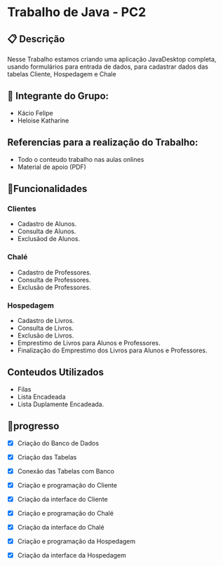 # Trabalho de Java - PC2

## 📋 Descrição
Nesse Trabalho estamos criando uma aplicação JavaDesktop completa, usando formulários para entrada de dados, para cadastrar dados das tabelas Cliente, Hospedagem e Chale 

## 👥 Integrante do Grupo:
- Kácio Felipe
- Heloise Katharine

## Referencias para a realização do Trabalho:
- Todo o conteudo trabalho nas aulas onlines
-  Material de apoio (PDF)

##  🔧Funcionalidades

### Clientes
- Cadastro de Alunos.
- Consulta de Alunos.
- Exclusãod de Alunos.

### Chalé
- Cadastro de Professores.
- Consulta de Professores.
- Exclusão de Professores.

### Hospedagem
- Cadastro de Livros.
- Consulta de Livros.
- Exclusão de Livros.
- Emprestimo de Livros para Alunos e Professores.
- Finalização do Emprestimo dos Livros para Alunos e Professores.

## Conteudos Utilizados
- Filas
- Lista Encadeada
- Lista Duplamente Encadeada.

## 📌progresso

-   [x] Criação do Banco de Dados
-   [x] Criação das Tabelas
-   [x] Conexão das Tabelas com Banco
-   [x] Criação e programação do Cliente
-   [x] Criação da interface do Cliente
-   [x] Criação e programação do Chalé
-   [x] Criação da interface do Chalé
-   [x] Criação e programação da Hospedagem
-   [x] Criação da interface da Hospedagem






 


